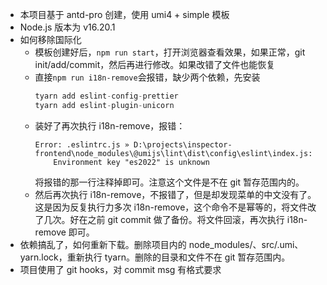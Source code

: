 - 本项目基于 antd-pro 创建，使用 umi4 + simple 模板
- Node.js 版本为 v16.20.1
- 如何移除国际化
  - 模板创建好后，`npm run start`，打开浏览器查看效果，如果正常，git init/add/commit，然后再进行修改。如果改错了文件也能恢复
  - 直接`npm run i18n-remove`会报错，缺少两个依赖，先安装
    ```ts
    tyarn add eslint-config-prettier
    tyarn add eslint-plugin-unicorn
    ```
  - 装好了再次执行 i18n-remove，报错：
    ```
    Error: .eslintrc.js » D:\projects\inspector-frontend\node_modules\@umijs\lint\dist\config\eslint\index.js:
        Environment key "es2022" is unknown
    ```
    将报错的那一行注释掉即可。注意这个文件是不在 git 暂存范围内的。
  - 然后再次执行 i18n-remove，不报错了，但是却发现菜单的中文没有了。这是因为反复执行力多次 i18n-remove，这个命令不是幂等的，将文件改了几次。好在之前 git commit 做了备份。将文件回滚，再次执行 i18n-remove 即可。
- 依赖搞乱了，如何重新下载。删除项目内的 node_modules/、src/.umi、yarn.lock，重新执行 tyarn。删除的目录和文件不在 git 暂存范围内。
- 项目使用了 git hooks，对 commit msg 有格式要求
